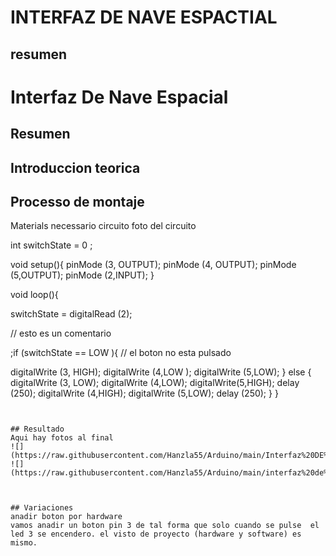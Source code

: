# INTERFAZ DE NAVE ESPACTIAL 

## resumen

# Interfaz De Nave Espacial


## Resumen



## Introduccion teorica


## Processo de montaje
Materials necessario 
circuito
foto del circuito

int switchState = 0 ;

void setup(){
 pinMode (3, OUTPUT);
 pinMode (4, OUTPUT);
 pinMode (5,OUTPUT);
 pinMode (2,INPUT);
}

void loop(){
 
switchState = digitalRead (2);


// esto es un comentario  

;if  (switchState == LOW ){
  // el boton no esta pulsado 





  digitalWrite (3, HIGH);
  digitalWrite (4,LOW );
  digitalWrite (5,LOW);
}
  else {
    digitalWrite (3, LOW);
    digitalWrite (4,LOW);
    digitalWrite(5,HIGH);
    delay (250);
    digitalWrite (4,HIGH);
    digitalWrite (5,LOW);
    delay (250);
  }
}
```


## Resultado
Aqui hay fotos al final
![](https://raw.githubusercontent.com/Hanzla55/Arduino/main/Interfaz%20DE%20nave.jpg)
![](https://raw.githubusercontent.com/Hanzla55/Arduino/main/interfaz%20de%20nave.jpg)



## Variaciones
anadir boton por hardware 
vamos anadir un boton pin 3 de tal forma que solo cuando se pulse  el led 3 se encendero. el visto de proyecto (hardware y software) es mismo.






